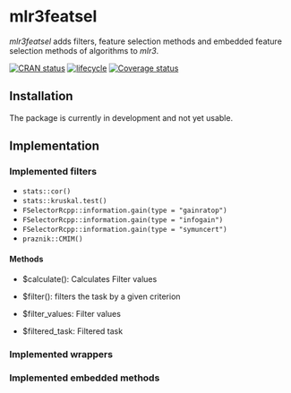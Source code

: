 # mlr3featsel

_mlr3featsel_ adds filters, feature selection methods and embedded feature selection methods of algorithms to _mlr3_.

[![CRAN status](https://www.r-pkg.org/badges/version/mlr3featsel)](https://cran.r-project.org/package=mlr3featsel)
[![lifecycle](https://img.shields.io/badge/lifecycle-experimental-orange.svg)](https://www.tidyverse.org/lifecycle/#experimental)
[![Coverage status](https://codecov.io/gh/mlr-org/mlr3featsel/branch/master/graph/badge.svg)](https://codecov.io/github/mlr-org/mlr3featsel?branch=master)

## Installation

The package is currently in development and not yet usable.

## Implementation

### Implemented filters

* `stats::cor()`
* `stats::kruskal.test()`
* `FSelectorRcpp::information.gain(type = "gainratop")`
* `FSelectorRcpp::information.gain(type = "infogain")`
* `FSelectorRcpp::information.gain(type = "symuncert")`
* `praznik::CMIM()`

#### Methods

* $calculate(): Calculates Filter values
* $filter(): filters the task by a given criterion

* $filter_values: Filter values
* $filtered_task: Filtered task

### Implemented wrappers

### Implemented embedded methods
